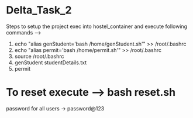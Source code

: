 # Delta_Task_2
Steps to setup the project exec into hostel_container and execute following commands --> 
1. echo "alias genStudent='bash /home/genStudent.sh'" >> /root/.bashrc
2. echo "alias permit='bash /home/permit.sh'" >> /root/.bashrc
3. source /root/.bashrc
4. genStudent studentDetails.txt
5. permit

# To reset execute --> bash reset.sh
password for all users -> password@123
